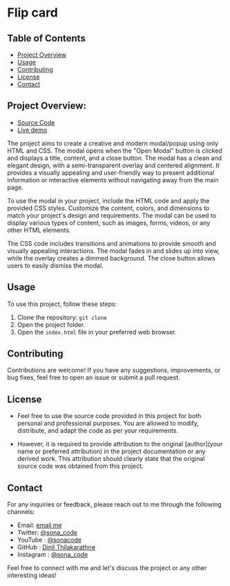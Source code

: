 # Flip card

## Table of Contents
- [Project Overview](#project-overview)
- [Usage](#usage)
- [Contributing](#contributing)
- [License](#license)
- [Contact](#contact)

## Project Overview:
- [Source Code](https://github.com/Dinil-Thilakarathne/50-css-projects/tree/main/modal-popup)
- [Live demo](https://dinil-thilakarathne.github.io/50-css-projects/modal-popup)

The project aims to create a creative and modern modal/popup using only HTML and CSS. The modal opens when the "Open Modal" button is clicked and displays a title, content, and a close button. The modal has a clean and elegant design, with a semi-transparent overlay and centered alignment. It provides a visually appealing and user-friendly way to present additional information or interactive elements without navigating away from the main page.

To use the modal in your project, include the HTML code and apply the provided CSS styles. Customize the content, colors, and dimensions to match your project's design and requirements. The modal can be used to display various types of content, such as images, forms, videos, or any other HTML elements.

The CSS code includes transitions and animations to provide smooth and visually appealing interactions. The modal fades in and slides up into view, while the overlay creates a dimmed background. The close button allows users to easily dismiss the modal.


## Usage
To use this project, follow these steps:

1. Clone the repository: `git clone `
2. Open the project folder.
3. Open the `index.html` file in your preferred web browser.


## Contributing
Contributions are welcome! If you have any suggestions, improvements, or bug fixes, feel free to open an issue or submit a pull request.

## License
- Feel free to use the source code provided in this project for both personal and professional purposes. You are allowed to modify, distribute, and adapt the code as per your requirements.

- However, it is required to provide attribution to the original [author](your name or preferred attribution) in the project documentation or any derived work. This attribution should clearly state that the original source code was obtained from this project.


## Contact
For any inquiries or feedback, please reach out to me through the following channels:

- Email: [email me](mailto:sonacode44@gmail.com)
- Twitter: [@sona_code](https://twitter.com/sona_code)
- YouTube : [@sonacode](https://www.youtube.com/@sonacode/videos)
- GitHub : [Dinil Thilakarathne](https://github.com/Dinil-Thilakarathne/)
- Instagram : [@sona_code](https://www.instagram.com/sona_code/)
<!-- - LinkedIn: [Your Name](https://www.linkedin.com/in/yourname/) -->

Feel free to connect with me and let's discuss the project or any other interesting ideas!

